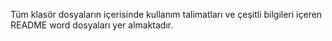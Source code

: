 Tüm klasör dosyaların içerisinde kullanım talimatları ve çeşitli bilgileri içeren README word dosyaları yer almaktadır.
